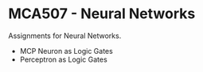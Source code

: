 # MCA507 - Neural Networks

Assignments for Neural Networks.
* MCP Neuron as Logic Gates
* Perceptron as Logic Gates
